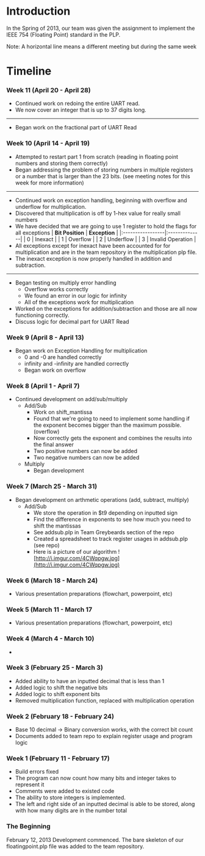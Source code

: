 # Introduction #

In the Spring of 2013, our team was given the assignment to implement the IEEE 754 (Floating Point) standard in the PLP.

Note: A horizontal line means a different meeting but during the same week


# Timeline #
### Week 11 (April 20 - April 28) ###

  * Continued work on redoing the entire UART read.
  * We now cover an integer that is up to 37 digits long.

---

  * Began work on the fractional part of UART Read

### Week 10 (April 14 - April 19) ###
  * Attempted to restart part 1 from scratch (reading in floating point numbers and storing them correctly)
  * Began addressing the problem of storing numbers in multiple registers or a number that is larger than the 23 bits. (see meeting notes for this week for more information)

---

  * Continued work on exception handling, beginning with overflow and underflow for multiplication.
  * Discovered that multiplication is off by 1-hex value for really small numbers
  * We have decided that we are going to use 1 register to hold the flags for all exceptions
| **Bit Position** | **Exception** |
|:-----------------|:--------------|
| 0                | Inexact       |
| 1                | Overflow      |
| 2                | Underflow     |
| 3                | Invalid Operation |
  * All exceptions except for inexact have been accounted for for multiplication and are in the team repository in the multiplication plp file.
  * The inexact exception is now properly handled in addition and subtraction.

---

  * Began testing on multiply error handling
    * Overflow works correctly
    * We found an error in our logic for infinity
    * All of the exceptions work for multiplication
  * Worked on the exceptions for addition/subtraction and those are all now functioning correctly.
  * Discuss logic for decimal part for UART Read

### Week 9 (April 8 - April 13) ###
  * Began work on Exception Handling for multiplication
    * 0 and -0 are handled correctly
    * infinity and -infinity are handled correctly
    * Began work on overflow

### Week 8 (April 1 - April 7) ###
  * Continued development on add/sub/multiply
    * Add/Sub
      * Work on shift\_mantissa
      * Found that we're going to need to implement some handling if the exponent becomes bigger than the maximum possible. (overflow)
      * Now correctly gets the exponent and combines the results into the final answer
      * Two positive numbers can now be added
      * Two negative numbers can now be added
    * Multiply
      * Began development


### Week 7 (March 25 - March 31) ###
  * Began development on arthmetic operations (add, subtract, multiply)
    * Add/Sub
      * We store the operation in $t9 depending on inputted sign
      * Find the difference in exponents to see how much you need to shift the mantissas
      * See addsub.plp in Team Greybeards section of the repo
      * Created a spreadsheet to track register usages in addsub.plp (see repo)
      * Here is a picture of our algorithm ![http://i.imgur.com/4CWqpgw.jpg](http://i.imgur.com/4CWqpgw.jpg)

### Week 6 (March 18 - March 24) ###
  * Various presentation preparations (flowchart, powerpoint, etc)
### Week 5 (March 11 - March 17 ###
  * Various presentation preparations (flowchart, powerpoint, etc)
### Week 4 (March 4 - March 10) ###
  * 

### Week 3 (February 25 - March 3) ###
  * Added ability to have an inputted decimal that is less than 1
  * Added logic to shift the negative bits
  * Added logic to shift exponent bits
  * Removed multiplication function, replaced with multiplication operation

### Week 2 (February 18 - February 24) ###
  * Base 10 decimal -> Binary conversion works, with the correct bit count
  * Documents added to team repo to explain register usage and program logic

### Week 1 (February 11 - February 17) ###
  * Build errors fixed
  * The program can now count how many bits and integer takes to represent it
  * Comments were added to existed code
  * The ability to store integers is implemented.
  * The left and right side of an inputted decimal is able to be stored, along with how many digits are in the number total

### The Beginning ###
February 12, 2013
Development commenced.  The bare skeleton of our floatingpoint.plp file was added to the team repository.